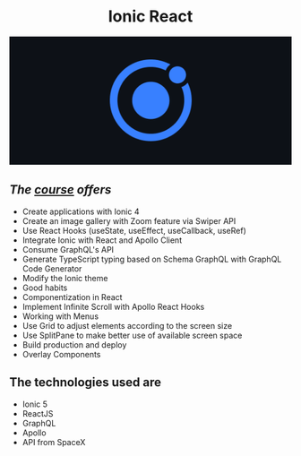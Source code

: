 
<h1 align="center">Ionic React</h1>

<p align="center">
   <img src="@readmeImages/ionic.png">
</p>

## <em>The [course](https://www.udemy.com/course/ionic-react-graphql/) offers</em>
 
- Create applications with Ionic 4
- Create an image gallery with Zoom feature via Swiper API
- Use React Hooks (useState, useEffect, useCallback, useRef)
- Integrate Ionic with React and Apollo Client
- Consume GraphQL's API
- Generate TypeScript typing based on Schema GraphQL with GraphQL Code Generator
- Modify the Ionic theme
- Good habits
- Componentization in React
- Implement Infinite Scroll with Apollo React Hooks
- Working with Menus
- Use Grid to adjust elements according to the screen size
- Use SplitPane to make better use of available screen space
- Build production and deploy
- Overlay Components

## The technologies used are

- Ionic 5
- ReactJS
- GraphQL
- Apollo
- API from SpaceX